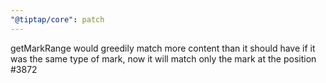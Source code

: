 ```yaml
---
"@tiptap/core": patch
---
```


getMarkRange would greedily match more content than it should have if it was the same type of mark, now it will match only the mark at the position #3872
